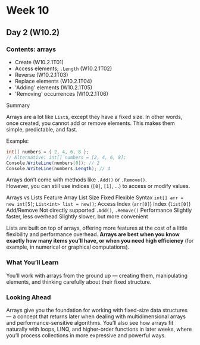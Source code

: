 # Week 10

## Day 2 (W10.2)

### Contents: arrays
* Create (W10.2.1T01)
* Access elements; `.Length` (W10.2.1T02)
* Reverse (W10.2.1T03)
* Replace elements (W10.2.1T04)
* 'Adding' elements (W10.2.1T05)
* 'Removing' occurrences (W10.2.1T06)

Summary

Arrays are a lot like `List`s, except they have a fixed size. In other words, once created, you cannot add or remove elements. This makes them simple, predictable, and fast.

Example:
```csharp
int[] numbers = { 2, 4, 6, 8 };
// Alternative: int[] numbers = [2, 4, 6, 8];
Console.WriteLine(numbers[0]); // 2
Console.WriteLine(numbers.Length); // 4
```

Arrays don’t come with methods like `.Add()` or `.Remove()`.\
However, you can still use indices (`[0]`, `[1]`, …) to access or modify values.

Arrays vs Lists
Feature	Array	List
Size	Fixed	Flexible
Syntax	`int[] arr = new int[5]`;	`List<int> list = new()`;
Access	Index (`arr[0]`)	Index (`list[0]`)
Add/Remove	Not directly supported	`.Add()`, `.Remove()`
Performance	Slightly faster, less overhead	Slightly slower, but more convenient

Lists are built on top of arrays, offering more features at the cost of a little flexibility and performance overhead. **Arrays are best when you know exactly how many items you’ll have, or when you need high efficiency** (for example, in numerical or graphical computations).

### What You’ll Learn
You’ll work with arrays from the ground up — creating them, manipulating elements, and thinking carefully about their fixed structure.

### Looking Ahead

Arrays give you the foundation for working with fixed-size data structures — a concept that returns later when dealing with multidimensional arrays and performance-sensitive algorithms.
You’ll also see how arrays fit naturally with loops, LINQ, and higher-order functions in later weeks, where you’ll process collections in more expressive and powerful ways.